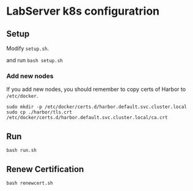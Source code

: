 # LabServer k8s configuratrion

## Setup

Modify `setup.sh`.

and run `bash setup.sh`


### Add new nodes
If you add new nodes, you should remember to copy certs of Harbor to `/etc/docker`.

```
sudo mkdir -p /etc/docker/certs.d/harbor.default.svc.cluster.local
sudo cp ./harbor/tls.crt /etc/docker/certs.d/harbor.default.svc.cluster.local/ca.crt
```

## Run

`bash run.sh`

## Renew Certification

`bash renewcert.sh`
